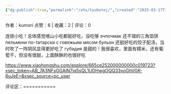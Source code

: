 ```yaml
---
{"dg-publish":true,"permalink":"/xhs/tyubetej/","created":"2025-03-17T18:22:39.218+08:00","updated":"2025-03-17T20:46:54.848+08:00"}
---
```


作者：kumori
点赞：6   |   收藏：2   |   评论：0

连锁小吃！总体感觉喀山小吃都挺好吃，没吃够
эчпочмак 还不错的三角馅饼
пельмени по-татарски с говяжьим мясом бульон 还挺好吃的饺子配汤，当时吹了一阵阴风显得更好吃了
губадия 是甜的！我很喜欢，里面有糯米，还有葡萄干，但没有很甜，上面酥酥的也很好吃

https://www.xiaohongshu.com/explore/665ce252000000000c019723?xsec_token=AB_7A3NFsGGAlN7iq5sQL1UDHwgOQQ33voGhVGK-6uJeE=&xsec_source=pc_user

评论区：===========

